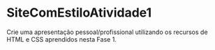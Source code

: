 # SiteComEstiloAtividade1
Crie uma apresentação pessoal/profissional utilizando os recursos de HTML e CSS aprendidos nesta Fase 1.
